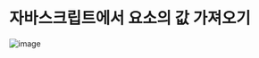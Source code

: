 # 자바스크립트에서 요소의 값 가져오기

![image](https://github.com/user-attachments/assets/23e9814a-c1f9-4440-b415-b4d5a0ba750b)

